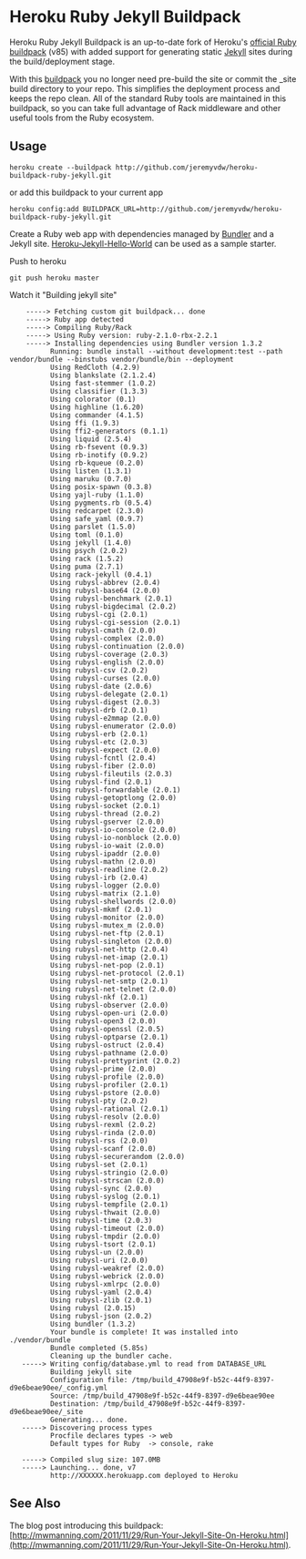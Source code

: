Heroku Ruby Jekyll Buildpack
============================

Heroku Ruby Jekyll Buildpack is an up-to-date fork of Heroku's [official Ruby buildpack](https://github.com/heroku/heroku-buildpack-ruby) (v85) with added support for generating static [Jekyll](https://github.com/mojombo/jekyll) sites during the build/deployment stage.

With this [buildpack](http://devcenter.heroku.com/articles/buildpacks) you no longer need pre-build the site or commit the _site build directory to your repo. This simplifies the deployment process and keeps the repo clean. All of the standard Ruby tools are maintained in this buildpack, so you can take full advantage of Rack middleware and other useful tools from the Ruby ecosystem.

Usage
-----

    heroku create --buildpack http://github.com/jeremyvdw/heroku-buildpack-ruby-jekyll.git

or add this buildpack to your current app

    heroku config:add BUILDPACK_URL=http://github.com/jeremyvdw/heroku-buildpack-ruby-jekyll.git

Create a Ruby web app with dependencies managed by [Bundler](http://gembundler.com/) and a Jekyll site. [Heroku-Jekyll-Hello-World](https://github.com/burkemw3/Heroku-Jekyll-Hello-World) can be used as a sample starter.

Push to heroku

    git push heroku master

Watch it "Building jekyll site"
```
    -----> Fetching custom git buildpack... done
    -----> Ruby app detected
    -----> Compiling Ruby/Rack
    -----> Using Ruby version: ruby-2.1.0-rbx-2.2.1
    -----> Installing dependencies using Bundler version 1.3.2
          Running: bundle install --without development:test --path vendor/bundle --binstubs vendor/bundle/bin --deployment
          Using RedCloth (4.2.9)
          Using blankslate (2.1.2.4)
          Using fast-stemmer (1.0.2)
          Using classifier (1.3.3)
          Using colorator (0.1)
          Using highline (1.6.20)
          Using commander (4.1.5)
          Using ffi (1.9.3)
          Using ffi2-generators (0.1.1)
          Using liquid (2.5.4)
          Using rb-fsevent (0.9.3)
          Using rb-inotify (0.9.2)
          Using rb-kqueue (0.2.0)
          Using listen (1.3.1)
          Using maruku (0.7.0)
          Using posix-spawn (0.3.8)
          Using yajl-ruby (1.1.0)
          Using pygments.rb (0.5.4)
          Using redcarpet (2.3.0)
          Using safe_yaml (0.9.7)
          Using parslet (1.5.0)
          Using toml (0.1.0)
          Using jekyll (1.4.0)
          Using psych (2.0.2)
          Using rack (1.5.2)
          Using puma (2.7.1)
          Using rack-jekyll (0.4.1)
          Using rubysl-abbrev (2.0.4)
          Using rubysl-base64 (2.0.0)
          Using rubysl-benchmark (2.0.1)
          Using rubysl-bigdecimal (2.0.2)
          Using rubysl-cgi (2.0.1)
          Using rubysl-cgi-session (2.0.1)
          Using rubysl-cmath (2.0.0)
          Using rubysl-complex (2.0.0)
          Using rubysl-continuation (2.0.0)
          Using rubysl-coverage (2.0.3)
          Using rubysl-english (2.0.0)
          Using rubysl-csv (2.0.2)
          Using rubysl-curses (2.0.0)
          Using rubysl-date (2.0.6)
          Using rubysl-delegate (2.0.1)
          Using rubysl-digest (2.0.3)
          Using rubysl-drb (2.0.1)
          Using rubysl-e2mmap (2.0.0)
          Using rubysl-enumerator (2.0.0)
          Using rubysl-erb (2.0.1)
          Using rubysl-etc (2.0.3)
          Using rubysl-expect (2.0.0)
          Using rubysl-fcntl (2.0.4)
          Using rubysl-fiber (2.0.0)
          Using rubysl-fileutils (2.0.3)
          Using rubysl-find (2.0.1)
          Using rubysl-forwardable (2.0.1)
          Using rubysl-getoptlong (2.0.0)
          Using rubysl-socket (2.0.1)
          Using rubysl-thread (2.0.2)
          Using rubysl-gserver (2.0.0)
          Using rubysl-io-console (2.0.0)
          Using rubysl-io-nonblock (2.0.0)
          Using rubysl-io-wait (2.0.0)
          Using rubysl-ipaddr (2.0.0)
          Using rubysl-mathn (2.0.0)
          Using rubysl-readline (2.0.2)
          Using rubysl-irb (2.0.4)
          Using rubysl-logger (2.0.0)
          Using rubysl-matrix (2.1.0)
          Using rubysl-shellwords (2.0.0)
          Using rubysl-mkmf (2.0.1)
          Using rubysl-monitor (2.0.0)
          Using rubysl-mutex_m (2.0.0)
          Using rubysl-net-ftp (2.0.1)
          Using rubysl-singleton (2.0.0)
          Using rubysl-net-http (2.0.4)
          Using rubysl-net-imap (2.0.1)
          Using rubysl-net-pop (2.0.1)
          Using rubysl-net-protocol (2.0.1)
          Using rubysl-net-smtp (2.0.1)
          Using rubysl-net-telnet (2.0.0)
          Using rubysl-nkf (2.0.1)
          Using rubysl-observer (2.0.0)
          Using rubysl-open-uri (2.0.0)
          Using rubysl-open3 (2.0.0)
          Using rubysl-openssl (2.0.5)
          Using rubysl-optparse (2.0.1)
          Using rubysl-ostruct (2.0.4)
          Using rubysl-pathname (2.0.0)
          Using rubysl-prettyprint (2.0.2)
          Using rubysl-prime (2.0.0)
          Using rubysl-profile (2.0.0)
          Using rubysl-profiler (2.0.1)
          Using rubysl-pstore (2.0.0)
          Using rubysl-pty (2.0.2)
          Using rubysl-rational (2.0.1)
          Using rubysl-resolv (2.0.0)
          Using rubysl-rexml (2.0.2)
          Using rubysl-rinda (2.0.0)
          Using rubysl-rss (2.0.0)
          Using rubysl-scanf (2.0.0)
          Using rubysl-securerandom (2.0.0)
          Using rubysl-set (2.0.1)
          Using rubysl-stringio (2.0.0)
          Using rubysl-strscan (2.0.0)
          Using rubysl-sync (2.0.0)
          Using rubysl-syslog (2.0.1)
          Using rubysl-tempfile (2.0.1)
          Using rubysl-thwait (2.0.0)
          Using rubysl-time (2.0.3)
          Using rubysl-timeout (2.0.0)
          Using rubysl-tmpdir (2.0.0)
          Using rubysl-tsort (2.0.1)
          Using rubysl-un (2.0.0)
          Using rubysl-uri (2.0.0)
          Using rubysl-weakref (2.0.0)
          Using rubysl-webrick (2.0.0)
          Using rubysl-xmlrpc (2.0.0)
          Using rubysl-yaml (2.0.4)
          Using rubysl-zlib (2.0.1)
          Using rubysl (2.0.15)
          Using rubysl-json (2.0.2)
          Using bundler (1.3.2)
          Your bundle is complete! It was installed into ./vendor/bundle
          Bundle completed (5.85s)
          Cleaning up the bundler cache.
   -----> Writing config/database.yml to read from DATABASE_URL
          Building jekyll site
          Configuration file: /tmp/build_47908e9f-b52c-44f9-8397-d9e6beae90ee/_config.yml
          Source: /tmp/build_47908e9f-b52c-44f9-8397-d9e6beae90ee
          Destination: /tmp/build_47908e9f-b52c-44f9-8397-d9e6beae90ee/_site
          Generating... done.
   -----> Discovering process types
          Procfile declares types -> web
          Default types for Ruby  -> console, rake

   -----> Compiled slug size: 107.0MB
   -----> Launching... done, v7
          http://XXXXXX.herokuapp.com deployed to Heroku
```

See Also
--------

The blog post introducing this buildpack: [http://mwmanning.com/2011/11/29/Run-Your-Jekyll-Site-On-Heroku.html](http://mwmanning.com/2011/11/29/Run-Your-Jekyll-Site-On-Heroku.html).

